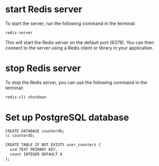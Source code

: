 # start Redis server

To start the server, run the following command in the terminal:

```bash
redis-server
```

This will start the Redis server on the default port (6379). You can then connect to the server using a Redis client or library in your application.

# stop Redis server

To stop the Redis server, you can use the following command in the terminal:

```bash
redis-cli shutdown
```

# Set up PostgreSQL database

```bash
CREATE DATABASE counterdb;
\c counterdb;

CREATE TABLE IF NOT EXISTS user_counters (
  uid TEXT PRIMARY KEY,
  count INTEGER DEFAULT 0
);
```

